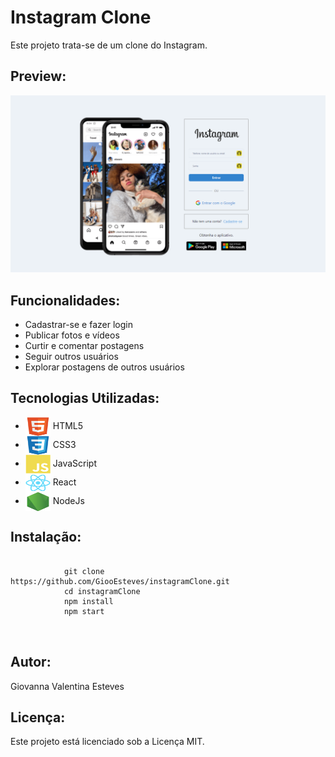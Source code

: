 
<div class="container">
    <h1>Instagram Clone</h1>
    <p>Este projeto trata-se de um clone do Instagram.</p>
    <h2>Preview:</h2>
    <img src="./authPageImage.png" alt="Preview do Instagram Clone">
    <h2>Funcionalidades:</h2>
    <ul>
        <li>Cadastrar-se e fazer login</li>
        <li>Publicar fotos e vídeos</li>
        <li>Curtir e comentar postagens</li>
        <li>Seguir outros usuários</li>
        <li>Explorar postagens de outros usuários</li>
    </ul>
    <h2>Tecnologias Utilizadas:</h2>
    <ul>
        <li>
            <img align="center" alt="HTML5" height="30" width="40" src="https://raw.githubusercontent.com/devicons/devicon/master/icons/html5/html5-original.svg">
            HTML5
        </li>
        <li>
            <img align="center" alt="CSS3" height="30" width="40" src="https://raw.githubusercontent.com/devicons/devicon/master/icons/css3/css3-original.svg">
            CSS3
        </li>
        <li>
            <img align="center" alt="JavaScript" height="30" width="40" src="https://raw.githubusercontent.com/devicons/devicon/master/icons/javascript/javascript-plain.svg">
            JavaScript
        </li>
        <li>
            <img align="center" alt="React.js" height="30" width="40" src="https://raw.githubusercontent.com/devicons/devicon/master/icons/react/react-original.svg">
            React
        </li>
        <li>
            <img align="center" alt="Node.js" height="30" width="40" src="https://raw.githubusercontent.com/devicons/devicon/master/icons/nodejs/nodejs-original.svg">
            NodeJs
        </li>
    </ul>
    <h2>Instalação:</h2>
    <pre>
        <code>
            git clone https://github.com/GiooEsteves/instagramClone.git
            cd instagramClone
            npm install
            npm start
        </code>
    </pre>
    <h2>Autor:</h2>
    <p>Giovanna Valentina Esteves</p>
    <h2>Licença:</h2>
    <p>Este projeto está licenciado sob a Licença MIT.</p>
</div>
